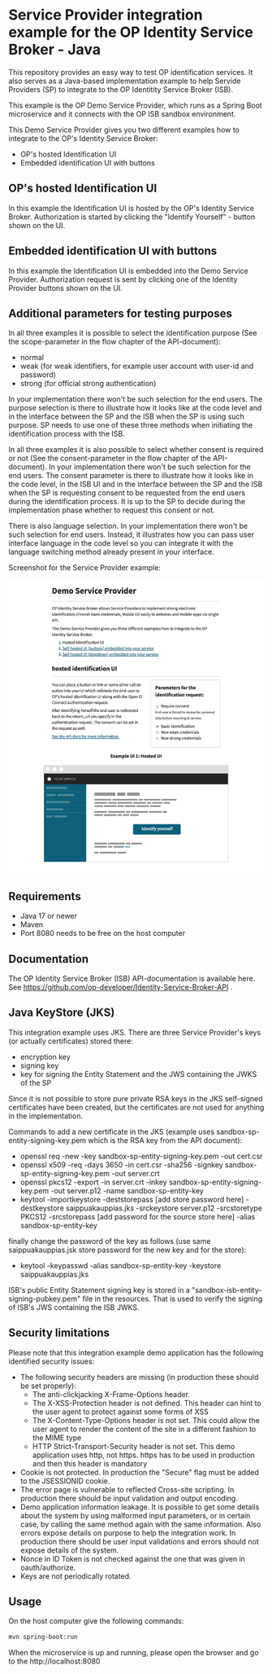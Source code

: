 # Service Provider integration example for the OP Identity Service Broker - Java

This repository provides an easy way to test OP identification
services. It also serves as a Java-based implementation example to help Servide Providers (SP) to integrate to the OP Identitity Service Broker (ISB).

This example is the OP Demo Service Provider, which runs as a Spring Boot microservice and it connects with the OP ISB sandbox environment.

This Demo Service Provider gives you two different examples how to integrate to the OP's Identity Service Broker:
- OP's hosted Identification UI
- Embedded identification UI with buttons

## OP's hosted Identification UI

In this example the Identification UI is hosted by the OP's Identity Service Broker. Authorization is started by clicking the "Identify Yourself" - button shown on the UI.

## Embedded identification UI with buttons

In this example the Identification UI is embedded into the Demo Service Provider. Authorization request is sent by clicking one of the Identity Provider buttons shown on the
UI.

## Additional parameters for testing purposes

In all three examples it is possible to select the identification purpose (See the scope-parameter in the flow chapter of the API-document):
- normal
- weak (for weak identifiers, for example user account with user-id and password)
- strong (for official strong authentication)

In your implementation there won't be such selection for the end users. The purpose selection is there to illustrate how it looks like at the code level and in the interface
between the SP and the ISB when the SP is using such purpose. SP needs to use one of these three methods when initiating the identification process with the ISB.

In all three examples it is also possible to select whether consent is required or not (See the consent-parameter in the flow chapter of the API-document). In your
implementation there won't be such selection for the end users. The consent parameter is there to illustrate how it looks like in the code level, in the ISB UI and in the
interface between the SP and the ISB when the SP is requesting consent to be requested from the end users during the identification process. It is up to the SP to decide
during the implementation phase whether to request this consent or not.

There is also language selection. In your implementation there won't be such selection for end users. Instead, it illustrates how you can pass user interface language
in the code level so you can integrate it with the language switching method already present in your interface.

Screenshot for the Service Provider example:

![Screenshot1](images/screenshot1.png)

## Requirements
- Java 17 or newer
- Maven
- Port 8080 needs to be free on the host computer

## Documentation

The OP Identity Service Broker (ISB) API-documentation is available here. See https://github.com/op-developer/Identity-Service-Broker-API .

## Java KeyStore (JKS)

This integration example uses JKS. There are three Service Provider's keys (or actually certificates) stored there:
- encryption key
- signing key
- key for signing the Entity Statement and the JWS containing the JWKS of the SP

Since it is not possible to store pure private RSA keys in the JKS self-signed certificates have been created, but the certificates are not used for anything in the implementation.

Commands to add a new certificate in the JKS (example uses sandbox-sp-entity-signing-key.pem which is the RSA key from the API document):

- openssl req -new -key sandbox-sp-entity-signing-key.pem -out cert.csr
- openssl x509 -req -days 3650 -in cert.csr -sha256 -signkey sandbox-sp-entity-signing-key.pem -out server.crt
- openssl pkcs12 -export -in server.crt -inkey sandbox-sp-entity-signing-key.pem -out server.p12 -name sandbox-sp-entity-key
- keytool -importkeystore -deststorepass [add store password here] -destkeystore saippuakauppias.jks -srckeystore server.p12   -srcstoretype PKCS12 -srcstorepass [add password for the source store here] -alias sandbox-sp-entity-key

finally change the password of the key as follows (use same saippuakauppias.jsk store password for the new key and for the store):
- keytool -keypasswd -alias sandbox-sp-entity-key -keystore saippuakauppias.jks


ISB's public Entity Statement signing key is stored in a "sandbox-isb-entity-signing-pubkey.pem" file in the resources. That is used to verify the signing of ISB's JWS containing the ISB JWKS.

## Security limitations

Please note that this integration example demo application has the following identified security issues:
- The following security headers are missing (in production these should be set properly):
    - The anti-clickjacking X-Frame-Options header.
    - The X-XSS-Protection header is not defined. This header can hint to the user agent to protect against some forms of XSS
    - The X-Content-Type-Options header is not set. This could allow the user agent to render the content of the site in a different fashion to the MIME type
    - HTTP Strict-Transport-Security header is not set. This demo application uses http, not https. https has to be used in production and then this header is mandatory
- Cookie is not protected. In production the "Secure" flag must be added to the JSESSIONID cookie.
- The error page is vulnerable to reflected Cross-site scripting. In production there should be input validation and output encoding.
- Demo application information leakage. It is possible to get some details about the system by using malformed input parameters, or in certain case, by calling
the same method again with the same information. Also errors expose details on purpose to help the integration work. In production there should be user input
validations and errors
should not expose details of the system.
- Nonce in ID Token is not checked against the one that was given in oauth/authorize.
- Keys are not periodically rotated.

## Usage

On the host computer give the following commands:

```bash
mvn spring-boot:run
```

When the microservice is up and running, please open the browser and go to the http://localhost:8080

